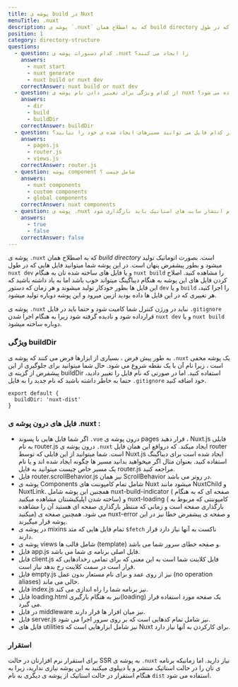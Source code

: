 ```yaml
---
title: پوشه ی build در Nuxt
menuTitle: .nuxt
description: پوشه ی `.nuxt` که به اصطلاح همان build directory است. بصورت اتوماتیک تولید میشود و بطور پیشفرض پنهان است. در این پوشه شما میتوانید فایل هایی که در طول `nuxt dev` و یا  فایل های ساخته  شده تان به هنگام `nuxt build` را مشاهده کنید.
position: 1
category: directory-structure
questions:
  - question: کدام دستورات پوشه ی .nuxt را ایجاد می کنند؟
    answers:
      - nuxt start
      - nuxt generate
      - nuxt build or nuxt dev
    correctAnswer: nuxt build or nuxt dev
  - question: از کدام ویژگی برای تغییر دادن نام پوشه ی nuxt استفاده می شود؟
    answers:
      - dir
      - build
      - buildDir
    correctAnswer: buildDir
  - question: در کدام فایل می توانید مسیرهای ایجاد شده ی خود را بیابید؟
    answers:
      - pages.js
      - router.js
      - views.js
    correctAnswer: router.js
  - question: پوشه component شامل چیست ؟
    answers:
      - nuxt components
      - custom components
      - global components
    correctAnswer: nuxt components
  - question: پوشه ی .nuxt پوشه ای است که به هنگام انتشار سایت های استاتیک باید بارگذاری شود.
    answers:
      - true
      - false
    correctAnswer: false
---
```


پوشه ی `.nuxt` که به اصطلاح همان _build directory_ است. بصورت اتوماتیک تولید میشود و بطور پیشفرض پنهان است. در این پوشه شما میتوانید فایل هایی که در طول `nuxt dev` و یا فایل های ساخته شده تان به هنگام `nuxt build`
را مشاهده کنید. اصلاح کردن فایل های این پوشه به هنگام دیباگینگ میتواند خوب باشد اما به یاد داشته باشید که این فایل ها بطور خودکار تولید میشوند و هر زمان که دستور `dev` و یا `build` را اجرا کنید، هر تغییری که در این فایل ها داده بودید ازبین میرود و این پوشه دوباره تولید میشود.

<base-alert>

پوشه ی `.nuxt` نباید در ورژن کنترل شما کامیت شود و حتما باید در فایل `.gitignore` قرارداده شود و نادیده گرفته شود زیرا به هنگام اجرا شدن `nuxt dev` و یا `nuxt build` دوباره ساخته میشود.

</base-alert>

### ویژگی buildDir

به طور پیش فرض ، بسیاری از ابزارها فرض می کنند که پوشه ی `.nuxt` یک پوشه مخفی است ، زیرا نام آن با یک نقطه شروع می شود. حال شما میتوانید برای جلوگیری از این پیشفرض از گزینه ی buildDir استفاده کنید. اما در صورتی که نام فایل را تغییر دادید، حتما به خاطر داشته باشید که نام جدید را به فایل `.gitignore` خود اضافه کنید.

```js{}[nuxt.config.js]
export default {
  buildDir: 'nuxt-dist'
}
```

### فایل های درون پوشه ی .nuxt :

- اگر شما فایل هایی با پسوند `.vue` درون پوشه ی pages قرار دهید ، Nuxt.js فایلی به نام router.js درون پوشه ی `.nuxt` ایجاد میکند. که درواقع این همان فایل router است. شما میتوانید از این فایلی که توسط Nuxt.js ایجاد شده است برای دیباگینگ استفاده کنید. بعنوان مثال اگر میخواهید بدانید مسیر ها چگونه ایجاد شده اند و یا نام یک مسیر خاص چیست میتوانید به فایل router.js مراجعه کنید.
- فایل router.scrollBehavior.js نیز همان ScrollBehavior در روتر می باشد.
- پوشه ی Components شامل تمام کامپوننت های Nuxt میشود مانند NuxtChild و NuxtLink. همچنین این پوشه شامل nuxt-build-indicator ( صفحه ای که به هنگام ساخته شدن اپلیکیشنتان مشاهده میکنید) و nuxt-loading ( کامپوننتی که مربوط به بارگذاری صفحه است و زمانی که منتظر بارگذاری صفحه ای هستید آن را مشاهده میکنید) می شود. همچنین صفحه ی nuxt-error و صفحه ی پیشفرض خطا نیز در این پوشه قرار میگیرند.
- در پوشه ی mixins تمام فایل هایی که متد `$fetch` ناکست به آنها نیاز دارد قرار دارند.
- پوشه ی views شامل قالب ها (template) و صفحه خطای سرور شما می باشد.
- فایل app.js فایل اصلی برنامه ی شما می باشد.
- فایل client.js فایل کلاینت شما است به این معنی که برای تمامی رخدادهایی که قرار است در سمت کلاینت رخ بدهد نیاز است.
- فایل empty.js نیز از روی عمد و برای نام مستعار بدون عمل (no operation aliases) خالی می ماند.
- فایل index.js نیز برنامه شما را راه اندازی می کند.
- فایل loading.html نیز به هنگام بارگیری(loading) یک صفحه مورد استفاده قرار می گیرد.
- در فایل middleware نیز میان افزار ها قرار دارند.
- فایل server.js نیز شامل تمام کدهایی است که بر روی سرور اجرا می شود.
- فایل های utilities نیز شامل ابزارهایی است که Nuxt برای کارکردن به آنها نیاز دارد.

### استقرار

برای استقرار نرم افزارتان در حالت SSR به پوشه ی `.nuxt` نیاز دارید. اما زمانیکه برنامه ی تان را در حالت استاتیک منتشر و یا دیپلوی میکنید به این پوشه نیازی ندارید، زیرا به هنگام استقرار در حالت استاتیک از پوشه ی دیگری به نام `dist` استفاده می شود.

<quiz :questions="questions"></quiz>
